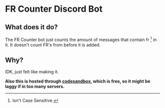 # FR Counter Discord Bot

## What does it do?
The FR Counter bot just counts the amount of messages that contain fr [^1] in it.
It doesn't count FR's from before it is added.

## Why?
IDK, just felt like making it.

**Also this is hosted through [codesandbox](https://codesandbox.io), which is free, so it might be laggy if in too many servers.**

[^1]: Isn't Case Sensitive.

